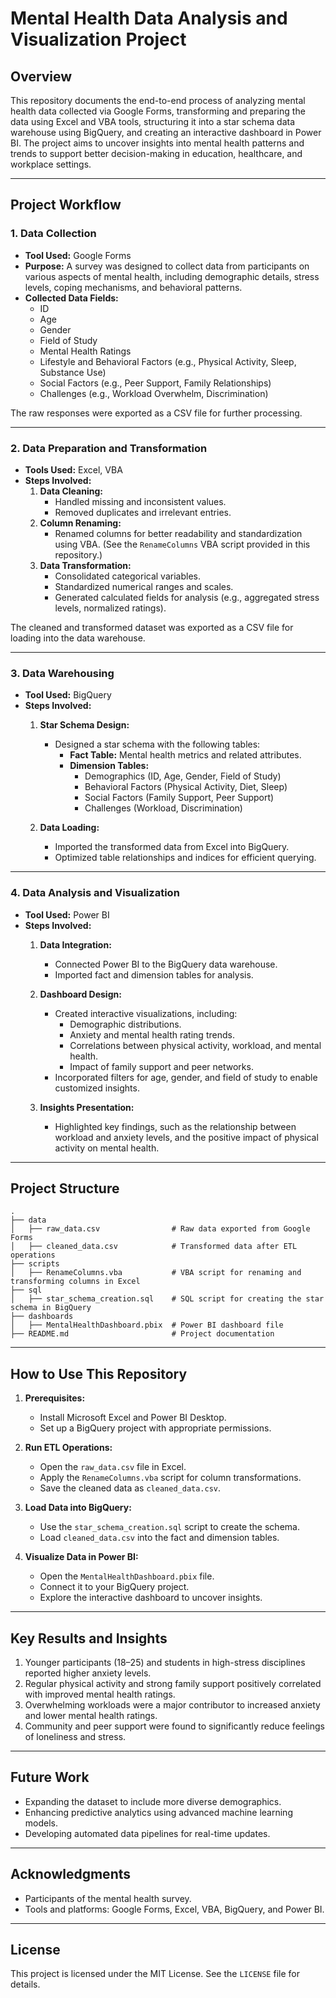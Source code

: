 # Mental Health Data Analysis and Visualization Project

## Overview
This repository documents the end-to-end process of analyzing mental health data collected via Google Forms, transforming and preparing the data using Excel and VBA tools, structuring it into a star schema data warehouse using BigQuery, and creating an interactive dashboard in Power BI. The project aims to uncover insights into mental health patterns and trends to support better decision-making in education, healthcare, and workplace settings.

---

## Project Workflow

### 1. Data Collection
- **Tool Used:** Google Forms
- **Purpose:** A survey was designed to collect data from participants on various aspects of mental health, including demographic details, stress levels, coping mechanisms, and behavioral patterns.
- **Collected Data Fields:**
  - ID
  - Age
  - Gender
  - Field of Study
  - Mental Health Ratings
  - Lifestyle and Behavioral Factors (e.g., Physical Activity, Sleep, Substance Use)
  - Social Factors (e.g., Peer Support, Family Relationships)
  - Challenges (e.g., Workload Overwhelm, Discrimination)

The raw responses were exported as a CSV file for further processing.

---

### 2. Data Preparation and Transformation
- **Tools Used:** Excel, VBA
- **Steps Involved:**
  1. **Data Cleaning:**
     - Handled missing and inconsistent values.
     - Removed duplicates and irrelevant entries.
  2. **Column Renaming:**
     - Renamed columns for better readability and standardization using VBA. (See the `RenameColumns` VBA script provided in this repository.)
  3. **Data Transformation:**
     - Consolidated categorical variables.
     - Standardized numerical ranges and scales.
     - Generated calculated fields for analysis (e.g., aggregated stress levels, normalized ratings).
  
The cleaned and transformed dataset was exported as a CSV file for loading into the data warehouse.

---

### 3. Data Warehousing
- **Tool Used:** BigQuery
- **Steps Involved:**
  1. **Star Schema Design:**
     - Designed a star schema with the following tables:
       - **Fact Table:** Mental health metrics and related attributes.
       - **Dimension Tables:**
         - Demographics (ID, Age, Gender, Field of Study)
         - Behavioral Factors (Physical Activity, Diet, Sleep)
         - Social Factors (Family Support, Peer Support)
         - Challenges (Workload, Discrimination)
     
  2. **Data Loading:**
     - Imported the transformed data from Excel into BigQuery.
     - Optimized table relationships and indices for efficient querying.

---

### 4. Data Analysis and Visualization
- **Tool Used:** Power BI
- **Steps Involved:**
  1. **Data Integration:**
     - Connected Power BI to the BigQuery data warehouse.
     - Imported fact and dimension tables for analysis.
  
  2. **Dashboard Design:**
     - Created interactive visualizations, including:
       - Demographic distributions.
       - Anxiety and mental health rating trends.
       - Correlations between physical activity, workload, and mental health.
       - Impact of family support and peer networks.
     - Incorporated filters for age, gender, and field of study to enable customized insights.

  3. **Insights Presentation:**
     - Highlighted key findings, such as the relationship between workload and anxiety levels, and the positive impact of physical activity on mental health.

---

## Project Structure
```
.
├── data
│   ├── raw_data.csv                # Raw data exported from Google Forms
│   ├── cleaned_data.csv            # Transformed data after ETL operations
├── scripts
│   ├── RenameColumns.vba           # VBA script for renaming and transforming columns in Excel
├── sql
│   ├── star_schema_creation.sql    # SQL script for creating the star schema in BigQuery
├── dashboards
│   ├── MentalHealthDashboard.pbix  # Power BI dashboard file
├── README.md                       # Project documentation
```

---

## How to Use This Repository

1. **Prerequisites:**
   - Install Microsoft Excel and Power BI Desktop.
   - Set up a BigQuery project with appropriate permissions.

2. **Run ETL Operations:**
   - Open the `raw_data.csv` file in Excel.
   - Apply the `RenameColumns.vba` script for column transformations.
   - Save the cleaned data as `cleaned_data.csv`.

3. **Load Data into BigQuery:**
   - Use the `star_schema_creation.sql` script to create the schema.
   - Load `cleaned_data.csv` into the fact and dimension tables.

4. **Visualize Data in Power BI:**
   - Open the `MentalHealthDashboard.pbix` file.
   - Connect it to your BigQuery project.
   - Explore the interactive dashboard to uncover insights.

---

## Key Results and Insights
1. Younger participants (18–25) and students in high-stress disciplines reported higher anxiety levels.
2. Regular physical activity and strong family support positively correlated with improved mental health ratings.
3. Overwhelming workloads were a major contributor to increased anxiety and lower mental health ratings.
4. Community and peer support were found to significantly reduce feelings of loneliness and stress.

---

## Future Work
- Expanding the dataset to include more diverse demographics.
- Enhancing predictive analytics using advanced machine learning models.
- Developing automated data pipelines for real-time updates.

---

## Acknowledgments
- Participants of the mental health survey.
- Tools and platforms: Google Forms, Excel, VBA, BigQuery, and Power BI.

---

## License
This project is licensed under the MIT License. See the `LICENSE` file for details.

